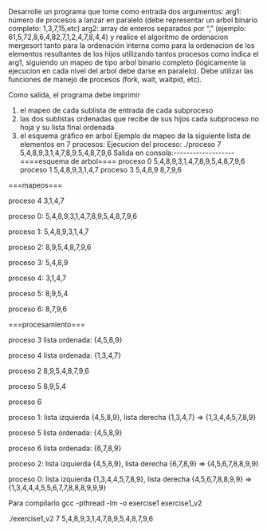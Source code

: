 Desarrolle un programa que tome como entrada dos argumentos:
 arg1: número de procesos a lanzar en paralelo (debe representar un arbol binario
 completo: 1,3,7,15,etc)
 arg2: array de enteros separados por “,” (ejemplo: 61,5,72,8,6,4,82,7,1,2,4,7,8,4,4)
 y realice el algoritmo de ordenacion mergesort tanto para la ordenación interna como para
 la ordenacion de los elementos resultantes de los hijos utilizando tantos procesos como
 indica el arg1, siguiendo un mapeo de tipo arbol binario completo (lógicamente la
 ejecucion en cada nivel del arbol debe darse en paralelo). Debe utilizar las funciones de
 manejo de procesos (fork, wait, waitpid, etc).
 
 Como salida, el programa debe imprimir
 1) el mapeo de cada sublista de entrada de cada subproceso
 2) las dos sublistas ordenadas que recibe de sus hijos cada subproceso no hoja y su lista
 final ordenada
 3) el esquema gráfico en arbol
 Ejemplo de mapeo de la siguiente lista de elementos en 7 procesos:
Ejecucion del proceso:
 ./proceso 7 5,4,8,9,3,1,4,7,8,9,5,4,8,7,9,6
Salida en consola:-------------------
====esquema de arbol====
proceso 0
 5,4,8,9,3,1,4,7,8,9,5,4,8,7,9,6
 proceso 1
 5,4,8,9,3,1,4,7
 proceso 3
 5,4,8,9
 8,7,9,6

 ===mapeos===
 
 proceso 4
 3,1,4,7
 
 proceso 0: 5,4,8,9,3,1,4,7,8,9,5,4,8,7,9,6
 
 proceso 1: 5,4,8,9,3,1,4,7
 
 proceso 2: 8,9,5,4,8,7,9,6
 
 proceso 3: 5,4,8,9
 
 proceso 4: 3,1,4,7
 
 proceso 5: 8,9,5,4
 
 proceso 6: 8,7,9,6
 
 ===procesamiento===
 
 proceso 3 lista ordenada: {4,5,8,9}
 
 proceso 4 lista ordenada: {1,3,4,7}
 
 proceso 2
 8,9,5,4,8,7,9,6
 
 proceso 5
 8,9,5,4
 
 proceso 6
 
 proceso 1: lista izquierda {4,5,8,9}, lista derecha {1,3,4,7} => {1,3,4,4,5,7,8,9}
 
 proceso 5 lista ordenada: {4,5,8,9}
 
 proceso 6 lista ordenada: {6,7,8,9}
 
 proceso 2: lista izquierda {4,5,8,9}, lista derecha {6,7,8,9} => {4,5,6,7,8,8,9,9}
 
 proceso 0: lista izquierda {1,3,4,4,5,7,8,9}, lista derecha {4,5,6,7,8,8,9,9} =>
{1,3,4,4,4,5,5,6,7,7,8,8,8,9,9,9}




Para compilarlo gcc -pthread -lm  -o exercise1 exercise1_v2


./exercise1_v2 7 5,4,8,9,3,1,4,7,8,9,5,4,8,7,9,6
